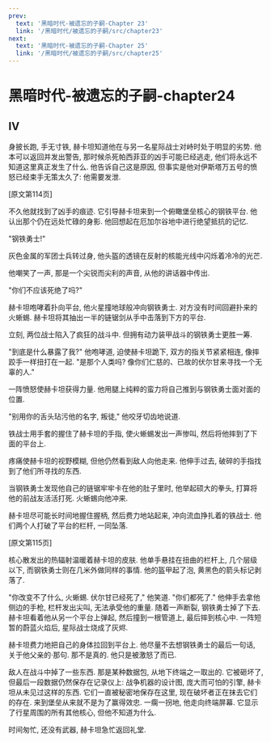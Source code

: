 ```yaml
---
prev:
  text: '黑暗时代-被遗忘的子嗣-Chapter 23'
  link: '/黑暗时代/被遗忘的子嗣/src/chapter23'
next:
  text: '黑暗时代-被遗忘的子嗣-Chapter 25'
  link: '/黑暗时代/被遗忘的子嗣/src/chapter25'
---
```


# 黑暗时代-被遗忘的子嗣-chapter24

## IV

身披长跑, 手无寸铁, 赫卡坦知道他在与另一名星际战士对峙时处于明显的劣势. 他本可以返回并发出警告, 那时候杀死帕西菲亚的凶手可能已经逃走, 他们将永远不知道这里真正发生了什么. 他告诉自己这是原因, 但事实是他对伊斯塔万五号的愤怒已经束手无策太久了: 他需要发泄.

[原文第114页]

不久他就找到了凶手的痕迹. 它引导赫卡坦来到一个俯瞰堡垒核心的钢铁平台. 他认出那个仍在远处忙碌的身影. 他回想起在厄加尔谷地中进行绝望抵抗的记忆.

"钢铁勇士!"

灰色金属的军团士兵转过身, 他头盔的透镜在反射的核能光线中闪烁着冷冷的光芒.

他嘲笑了一声, 那是一个尖锐而尖利的声音, 从他的讲话器中传出.

"你们不应该死绝了吗?"

赫卡坦咆哮着扑向平台, 他火星撞地球般冲向钢铁勇士. 对方没有时间回避扑来的火蜥蜴. 赫卡坦将其抽出一半的链锯剑从手中击落到下方的平台.

立刻, 两位战士陷入了疯狂的战斗中. 但拥有动力装甲战斗的钢铁勇士更胜一筹.

"到底是什么暴露了我?" 他咆哮道, 迫使赫卡坦跪下, 双方的指关节紧紧相连, 像摔跤手一样扭打在一起. "是那个人类吗? 像你们仁慈的、已故的伏尔甘来寻找一个无辜的人."

一阵愤怒使赫卡坦获得力量. 他用腿上纯粹的蛮力将自己推到与钢铁勇士面对面的位置.

"别用你的舌头玷污他的名字, 叛徒," 他咬牙切齿地说道.

铁战士用手套的握住了赫卡坦的手指, 使火蜥蜴发出一声惨叫, 然后将他摔到了下面的平台上.

疼痛使赫卡坦的视野模糊, 但他仍然看到敌人向他走来. 他伸手过去, 破碎的手指找到了他们所寻找的东西.

当钢铁勇士发现他自己的链锯牢牢卡在他的肚子里时, 他举起硕大的拳头, 打算将他的前战友活活打死. 火蜥蜴向他冲来.

赫卡坦尽可能长时间地握住握柄, 然后费力地站起来, 冲向流血挣扎着的铁战士. 他们两个人打破了平台的栏杆, 一同坠落.

[原文第115页]

核心散发出的热辐射温暖着赫卡坦的皮肤. 他单手悬挂在扭曲的栏杆上, 几个层级以下, 而钢铁勇士则在几米外做同样的事情. 他的盔甲起了泡, 黄黑色的箭头标记剥落了.

"你改变不了什么, 火蜥蜴. 伏尔甘已经死了," 他笑道. "你们都死了." 他伸手去拿他侧边的手枪, 栏杆发出尖叫, 无法承受他的重量. 随着一声断裂, 钢铁勇士掉了下去. 赫卡坦看着他从另一个平台上弹起, 然后撞到一根管道上, 最后摔到核心中. 一阵短暂的蔚蓝火焰后, 星际战士烧成了灰烬.

赫卡坦费力地把自己的身体拉回到平台上. 他尽量不去想钢铁勇士的最后一句话, 关于他父亲的·那句. 那不是真的. 他只是被激怒了而已.

敌人在战斗中掉了一些东西. 那是某种数据包, 从地下终端之一取出的. 它被砸坏了, 但最后一段数据仍然保存在记录仪上: 战争机器的设计图, 庞大而可怕的引擎, 赫卡坦从未见过这样的东西. 它们一直被秘密地保存在这里, 现在破坏者正在抹去它们的存在. 来到堡垒从来就不是为了赢得效忠. 一瘸一拐地, 他走向终端屏幕. 它显示了行星周围的所有其他核心, 但他不知道为什么.

时间匆忙, 还没有武器, 赫卡坦急忙返回礼堂.
